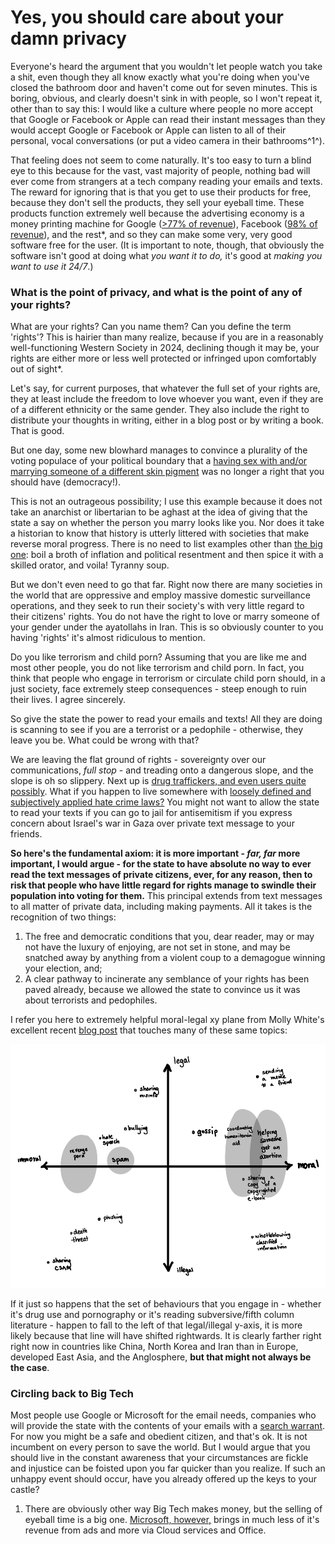 # Yes, you should care about your damn privacy
Everyone's heard the argument that you wouldn't let people watch you take a shit, even though they all know exactly what you're doing when you've closed the bathroom door and haven't come out for seven minutes. This is boring, obvious, and clearly doesn't sink in with people, so I won't repeat it, other than to say this: I would like a culture where people no more accept that Google or Facebook or Apple can read their instant messages than they would accept Google or Facebook or Apple can listen to all of their personal, vocal conversations (or put a video camera in their bathrooms^1^).

That feeling does not seem to come naturally. It's too easy to turn a blind eye to this because for the vast, vast majority of people, nothing bad will ever come from strangers at a tech company reading your emails and texts. The reward for ignoring that is that you get to use their products for free, because they don't sell the products, they sell your eyeball time. These products function extremely well because the advertising economy is a money printing machine for Google ([>77% of revenue](https://www.doofinder.com/en/statistics/google-revenue-breakdown)), Facebook ([98% of revenue](https://www.investopedia.com/ask/answers/120114/how-does-facebook-fb-make-money.asp)), and the rest*, and so they can make some very, very good software free for the user. (It is important to note, though, that obviously the software isn't good at doing what *you want it to do,* it's good at *making you want to use it 24/7*.)

### What is the point of privacy, and what is the point of any of your rights?
What are your rights? Can you name them? Can you define the term 'rights'? This is hairier than many realize, because if you are in a reasonably well-functioning Western Society in 2024, declining though it may be, your rights are either more or less well protected or infringed upon comfortably out of sight*.

Let's say, for current purposes, that whatever the full set of your rights are, they at least include the freedom to love whoever you want, even if they are of a different ethnicity or the same gender. They also include the right to distribute your thoughts in writing, either in a blog post or by writing a book. That is good. 

But one day, some new blowhard manages to convince a plurality of the voting populace of your political boundary that a [having sex with and/or marrying someone of a different skin pigment](https://en.wikipedia.org/wiki/Anti-miscegenation_laws) was no longer a right that you should have (democracy!). 

This is not an outrageous possibility; I use this example because it does not take an anarchist or libertarian to be aghast at the idea of giving that the state a say on whether the person you marry looks like you. Nor does it take a historian to know that history is utterly littered with societies that make reverse moral progress. There is no need to list examples other than [the big one](https://www.annefrank.org/en/anne-frank/go-in-depth/germany-1933-democracy-dictatorship/): boil a broth of inflation and political resentment and then spice it with a skilled orator, and voila! Tyranny soup. 

But we don't even need to go that far. Right now there are many societies in the world that are oppressive and employ massive domestic surveillance operations, and they seek to run their society's with very little regard to their citizens' rights. You do not have the right to love or marry someone of your gender under the ayatollahs in Iran. This is so obviously counter to you having 'rights' it's almost ridiculous to mention.

Do you like terrorism and child porn? Assuming that you are like me and most other people, you do not like terrorism and child porn. In fact, you think that people who engage in terrorism or circulate child porn should, in a just society, face extremely steep consequences - steep enough to ruin their lives. I agree sincerely. 

So give the state the power to read your emails and texts! All they are doing is scanning to see if you are a terrorist or a pedophile - otherwise, they leave you be. What could be wrong with that? 

We are leaving the flat ground of rights - sovereignty over our communications, *full stop* - and treading onto a dangerous slope, and the slope is oh so slippery. Next up is [drug traffickers, and even users quite possibly](https://hri.global/flagship-research/death-penalty/the-death-penalty-for-drug-offences-global-overview-2023/). What if you happen to live somewhere with [loosely defined and subjectively applied hate crime laws?](https://allenfarrington.medium.com/national-socialism-in-the-birthplace-of-the-enlightenment-a2218337af43) You might not want to allow the state to read your texts if you can go to jail for antisemitism if you express concern about Israel's war in Gaza over private text message to your friends. 

**So here's the fundamental axiom: it is more important - *far, far* more important, I would argue - for the state to have absolute no way to ever read the text messages of private citizens, ever, for any reason, then to risk that people who have little regard for rights manage to swindle their population into voting for them.** This principal extends from text messages to all matter of private data, including making payments. All it takes is the recognition of two things:

1. The free and democratic conditions that you, dear reader, may or may not have the luxury of enjoying, are not set in stone, and may be snatched away by anything from a violent coup to a demagogue winning your election, and;
2. A clear pathway to incinerate any semblance of your rights has been paved already, because we allowed the state to convince us it was about terrorists and pedophiles.

I refer you here to extremely helpful moral-legal xy plane from Molly White's excellent recent [blog post](https://www.citationneeded.news/tornado-cash/) that touches many of these same topics:


![Image](../images/mollyWhite_legalmoralplane.jpg)


If it just so happens that the set of behaviours that you engage in - whether it's drug use and pornography or it's reading subversive/fifth column literature - happen to fall to the left of that legal/illegal y-axis, it is more likely because that line will have shifted rightwards. It is clearly farther right right now in countries like China, North Korea and Iran than in Europe, developed East Asia, and the Anglosphere, **but that might not always be the case**.

### Circling back to Big Tech

Most people use Google or Microsoft for the email needs, companies who will provide the state with the contents of your emails with a [search warrant](https://www.zdnet.com/article/what-google-does-when-a-government-requests-your-data/). For now you might be a safe and obedient citizen, and that's ok. It is not incumbent on every person to save the world. But I would argue that you should live in the constant awareness that your circumstances are fickle and injustice can be foisted upon you far quicker than you realize. If such an unhappy event should occur, have you already offered up the keys to your castle?




1. There are obviously other way Big Tech makes money, but the selling of eyeball time is a big one. [Microsoft, however,](https://www.kamilfranek.com/microsoft-revenue-breakdown/) brings in much less of it's revenue from ads and more via Cloud services and Office.
